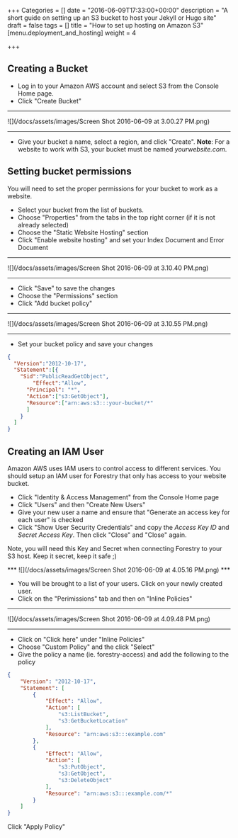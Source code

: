 +++
Categories = []
date = "2016-06-09T17:33:00+00:00"
description = "A short guide on setting up an S3 bucket to host your Jekyll or Hugo site"
draft = false
tags = []
title = "How to set up hosting on Amazon S3"
[menu.deployment_and_hosting]
weight = 4

+++
## Creating a Bucket
- Log in to your Amazon AWS account and select S3 from the Console Home page.
- Click "Create Bucket"

***
![](/docs/assets/images/Screen Shot 2016-06-09 at 3.00.27 PM.png)
***

- Give your bucket a name, select a region, and click "Create". **Note**: For a website to work with S3, your bucket must be named *yourwebsite.com*.

## Setting bucket permissions
You will need to set the proper permissions for your bucket to work as a website.

- Select your bucket from the list of buckets.
- Choose "Properties" from the tabs in the top right corner (if it is not already selected)
- Choose the "Static Website Hosting" section
- Click "Enable website hosting" and set your Index Document and Error Document

***
![](/docs/assets/images/Screen Shot 2016-06-09 at 3.10.40 PM.png)
***

- Click "Save" to save the changes
- Choose the "Permissions" section
- Click "Add bucket policy"

***
![](/docs/assets/images/Screen Shot 2016-06-09 at 3.10.55 PM.png)
***

- Set your bucket policy and save your changes

```json
{
  "Version":"2012-10-17",
  "Statement":[{
	"Sid":"PublicReadGetObject",
        "Effect":"Allow",
	  "Principal": "*",
      "Action":["s3:GetObject"],
      "Resource":["arn:aws:s3:::your-bucket/*"
      ]
    }
  ]
}
```

## Creating an IAM User
Amazon AWS uses IAM users to control access to different services. You should setup an IAM user for Forestry that only has access to your website bucket.

- Click "Identity & Access Management" from the Console Home page
- Click "Users" and then "Create New Users"
- Give your new user a name and ensure that "Generate an access key for each user" is checked
- Click "Show User Security Credentials" and copy the *Access Key ID* and *Secret Access Key*. Then click "Close" and "Close" again.

<p class="highlighted-block">Note, you will need this Key and Secret when connecting Forestry to your S3 host.  Keep it secret, keep it safe ;) </p>
***
![](/docs/assets/images/Screen Shot 2016-06-09 at 4.05.16 PM.png)
***

- You will be brought to a list of your users. Click on your newly created user.
- Click on the "Perimissions" tab and then on "Inline Policies"

***
![](/docs/assets/images/Screen Shot 2016-06-09 at 4.09.48 PM.png)
***

- Click on "Click here" under "Inline Policies"
- Choose "Custom Policy" and the click "Select"
- Give the policy a name (ie. forestry-access) and add the following to the policy

```json
{
    "Version": "2012-10-17",
    "Statement": [
        {
            "Effect": "Allow",
            "Action": [
                "s3:ListBucket",
                "s3:GetBucketLocation"
            ],
            "Resource": "arn:aws:s3:::example.com"
        },
        {
            "Effect": "Allow",
            "Action": [
                "s3:PutObject",
                "s3:GetObject",
                "s3:DeleteObject"
            ],
            "Resource": "arn:aws:s3:::example.com/*"
        }
    ]
}
```

Click "Apply Policy"
